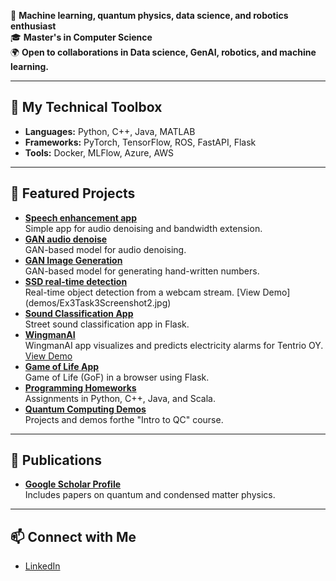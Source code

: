 
🚀 **Machine learning, quantum physics, data science, and robotics enthusiast**  
🎓 **Master's in Computer Science**  
🌍 **Open to collaborations in Data science, GenAI, robotics, and machine learning.**

---

## 🔧 My Technical Toolbox
- **Languages:** Python, C++, Java, MATLAB  
- **Frameworks:** PyTorch, TensorFlow, ROS, FastAPI, Flask  
- **Tools:** Docker, MLFlow, Azure, AWS  

---

## 🌟 Featured Projects
- [**Speech enhancement app**](https://github.com/msilaev/SpeechEnhanceApp)  
  Simple app for audio denoising and bandwidth extension.
- [**GAN audio denoise**](https://github.com/msilaev/GAN-audio-denoise)  
  GAN-based model for audio denoising.
- [**GAN Image Generation**](https://github.com/msilaev/GAN-MNIST)  
  GAN-based model for generating hand-written numbers.
- [**SSD real-time detection**](https://github.com/msilaev/SSD300-realtime)    
  Real-time object detection from a webcam stream. [View Demo] (demos/Ex3Task3Screenshot2.jpg)
- [**Sound Classification App**](https://github.com/msilaev/sound-recognition-app-bus-car-tram)  
  Street sound classification app in Flask. 
- [**WingmanAI**](https://github.com/markkukippola/wingmanAI)    
  WingmanAI app visualizes and predicts electricity alarms for Tentrio OY.     
  [View Demo](demos/G04-FinalPresentation-Spring2024.pdf)
- [**Game of Life App**](https://github.com/msilaev/flask_deploy_example)  
  Game of Life (GoF) in a browser using Flask.
- [**Programming Homeworks**](https://github.com/msilaev/Programming-Course-Projects)  
  Assignments in Python, C++, Java, and Scala.
- [**Quantum Computing Demos**](https://github.com/msilaev/qiskit)  
  Projects and demos forthe  "Intro to QC" course.

---

## 🌟 Publications
- [**Google Scholar Profile**](https://scholar.google.com/citations?user=PMj0KZIAAAAJ&hl=ru)  
  Includes papers on quantum and condensed matter physics.

---


## 📫 Connect with Me
- [LinkedIn](https://www.linkedin.com/in/mike-silaev-1b7b1678/)  

